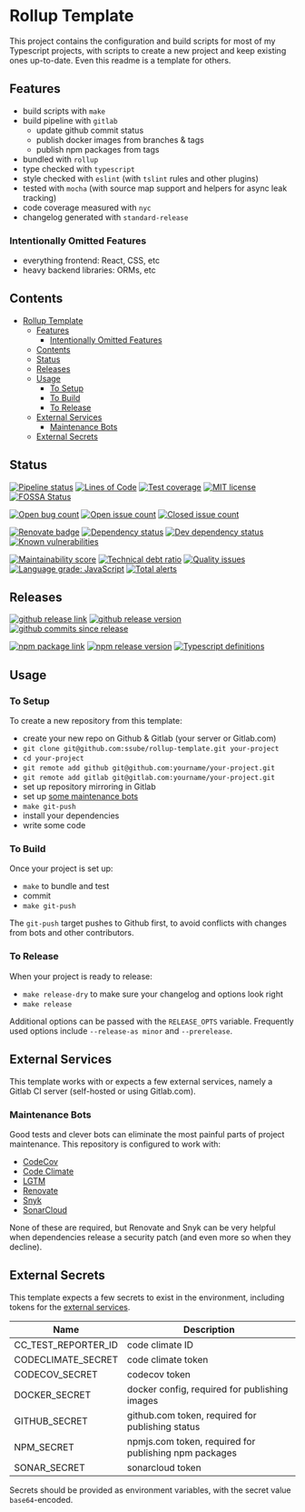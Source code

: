 # Rollup Template

This project contains the configuration and build scripts for most of
my Typescript projects, with scripts to create a new project and keep
existing ones up-to-date. Even this readme is a template for others.

## Features

- build scripts with `make`
- build pipeline with `gitlab`
  - update github commit status
  - publish docker images from branches & tags
  - publish npm packages from tags
- bundled with `rollup`
- type checked with `typescript`
- style checked with `eslint` (with `tslint` rules and other plugins)
- tested with `mocha` (with source map support and helpers for async leak tracking)
- code coverage measured with `nyc`
- changelog generated with `standard-release`

### Intentionally Omitted Features

- everything frontend: React, CSS, etc
- heavy backend libraries: ORMs, etc

## Contents

- [Rollup Template](#rollup-template)
  - [Features](#features)
    - [Intentionally Omitted Features](#intentionally-omitted-features)
  - [Contents](#contents)
  - [Status](#status)
  - [Releases](#releases)
  - [Usage](#usage)
    - [To Setup](#to-setup)
    - [To Build](#to-build)
    - [To Release](#to-release)
  - [External Services](#external-services)
    - [Maintenance Bots](#maintenance-bots)
  - [External Secrets](#external-secrets)

## Status

[![Pipeline status](https://img.shields.io/gitlab/pipeline/ssube/rollup-template.svg?gitlab_url=https%3A%2F%2Fgit.apextoaster.com&logo=gitlab)](https://git.apextoaster.com/ssube/rollup-template/commits/master)
[![Lines of Code](https://sonarcloud.io/api/project_badges/measure?project=ssube_rollup-template&metric=ncloc)](https://sonarcloud.io/dashboard?id=ssube_rollup-template)
[![Test coverage](https://codecov.io/gh/ssube/rollup-template/branch/master/graph/badge.svg)](https://codecov.io/gh/ssube/rollup-template)
[![MIT license](https://img.shields.io/github/license/ssube/rollup-template.svg)](https://github.com/ssube/rollup-template/blob/master/LICENSE.md)
[![FOSSA Status](https://app.fossa.com/api/projects/git%2Bgithub.com%2Fssube%2Frollup-template.svg?type=shield)](https://app.fossa.com/projects/git%2Bgithub.com%2Fssube%2Frollup-template?ref=badge_shield)

[![Open bug count](https://img.shields.io/github/issues-raw/ssube/rollup-template/type-bug.svg)](https://github.com/ssube/rollup-template/issues?q=is%3Aopen+is%3Aissue+label%3Atype%2Fbug)
[![Open issue count](https://img.shields.io/github/issues-raw/ssube/rollup-template.svg)](https://github.com/ssube/rollup-template/issues?q=is%3Aopen+is%3Aissue)
[![Closed issue count](https://img.shields.io/github/issues-closed-raw/ssube/rollup-template.svg)](https://github.com/ssube/rollup-template/issues?q=is%3Aissue+is%3Aclosed)

[![Renovate badge](https://badges.renovateapi.com/github/ssube/rollup-template)](https://renovatebot.com)
[![Dependency status](https://img.shields.io/david/ssube/rollup-template.svg)](https://david-dm.org/ssube/rollup-template)
[![Dev dependency status](https://img.shields.io/david/dev/ssube/rollup-template.svg)](https://david-dm.org/ssube/rollup-template?type=dev)
[![Known vulnerabilities](https://snyk.io/test/github/ssube/rollup-template/badge.svg)](https://snyk.io/test/github/ssube/rollup-template)

[![Maintainability score](https://api.codeclimate.com/v1/badges/0ca333e0379bda050d84/maintainability)](https://codeclimate.com/github/ssube/rollup-template/maintainability)
[![Technical debt ratio](https://img.shields.io/codeclimate/tech-debt/ssube/rollup-template.svg)](https://codeclimate.com/github/ssube/rollup-template/trends/technical_debt)
[![Quality issues](https://img.shields.io/codeclimate/issues/ssube/rollup-template.svg)](https://codeclimate.com/github/ssube/rollup-template/issues)
[![Language grade: JavaScript](https://img.shields.io/lgtm/grade/javascript/g/ssube/rollup-template.svg?logo=lgtm)](https://lgtm.com/projects/g/ssube/rollup-template/context:javascript)
[![Total alerts](https://img.shields.io/lgtm/alerts/g/ssube/rollup-template.svg)](https://lgtm.com/projects/g/ssube/rollup-template/alerts/)

## Releases

[![github release link](https://img.shields.io/badge/github-release-blue?logo=github)](https://github.com/ssube/rollup-template/releases)
[![github release version](https://img.shields.io/github/tag/ssube/rollup-template.svg)](https://github.com/ssube/rollup-template/releases)
[![github commits since release](https://img.shields.io/github/commits-since/ssube/rollup-template/v0.2.2.svg)](https://github.com/ssube/rollup-template/compare/v0.2.2...master)

[![npm package link](https://img.shields.io/badge/npm-package-blue?logo=npm)](https://www.npmjs.com/package/rollup-template)
[![npm release version](https://img.shields.io/npm/v/rollup-template.svg)](https://www.npmjs.com/package/rollup-template)
[![Typescript definitions](https://img.shields.io/npm/types/rollup-template.svg)](https://www.npmjs.com/package/rollup-template)

## Usage

### To Setup

To create a new repository from this template:

- create your new repo on Github & Gitlab (your server or Gitlab.com)
- `git clone git@github.com:ssube/rollup-template.git your-project`
- `cd your-project`
- `git remote add github git@github.com:yourname/your-project.git`
- `git remote add gitlab git@gitlab.com:yourname/your-project.git`
- set up repository mirroring in Gitlab
- set up [some maintenance bots](#maintenance-bots)
- `make git-push`
- install your dependencies
- write some code

### To Build

Once your project is set up:

- `make` to bundle and test
- commit
- `make git-push`

The `git-push` target pushes to Github first, to avoid conflicts with changes
from bots and other contributors.

### To Release

When your project is ready to release:

- `make release-dry` to make sure your changelog and options look right
- `make release`

Additional options can be passed with the `RELEASE_OPTS` variable. Frequently
used options include `--release-as minor` and `--prerelease`.

## External Services

This template works with or expects a few external services, namely a Gitlab
CI server (self-hosted or using Gitlab.com).

### Maintenance Bots

Good tests and clever bots can eliminate the most painful parts of project
maintenance. This repository is configured to work with:

- [CodeCov](https://codecov.io/)
- [Code Climate](https://codeclimate.com/)
- [LGTM](https://lgtm.com/)
- [Renovate](https://renovatebot.com/)
- [Snyk](https://snyk.io/)
- [SonarCloud](https://sonarcloud.io/)

None of these are required, but Renovate and Snyk can be very helpful when
dependencies release a security patch (and even more so when they decline).

## External Secrets

This template expects a few secrets to exist in the environment, including
tokens for the [external services](#external-services).

| Name                | Description                                           |
| ------------------- | ----------------------------------------------------- |
| CC_TEST_REPORTER_ID | code climate ID                                       |
| CODECLIMATE_SECRET  | code climate token                                    |
| CODECOV_SECRET      | codecov token                                         |
| DOCKER_SECRET       | docker config, required for publishing images         |
| GITHUB_SECRET       | github.com token, required for publishing status      |
| NPM_SECRET          | npmjs.com token, required for publishing npm packages |
| SONAR_SECRET        | sonarcloud token                                      |

Secrets should be provided as environment variables, with the secret value
`base64`-encoded.
